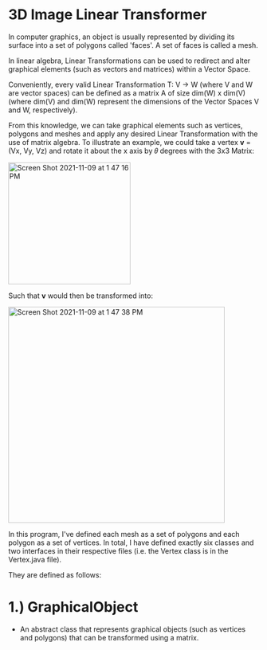 # 3D Image Linear Transformer

In computer graphics, an object is usually represented by dividing its surface into a set of polygons called 'faces'. A set of faces is called a mesh.

In linear algebra, Linear Transformations can be used to redirect and alter graphical elements (such as vectors and matrices) within a Vector Space.

Conveniently, every valid Linear Transformation T: V -> W (where V and W are vector spaces) can be defined as a matrix A of size dim(W) x dim(V) (where dim(V) and dim(W) represent the dimensions of the Vector Spaces V and W, respectively).

From this knowledge, we can take graphical elements such as vertices, polygons and meshes and apply any desired Linear Transformation with the use of matrix algebra. To illustrate an example, we could take a vertex **v** = (Vx, Vy, Vz) and rotate it about the x axis by 𝜃 degrees with the 3x3 Matrix:

<img width="245" alt="Screen Shot 2021-11-09 at 1 47 16 PM" src="https://user-images.githubusercontent.com/86801013/140985771-2abb2cfe-ec5d-46e4-ac0b-137ff45aa5e5.png">

Such that **v** would then be transformed into:

<img width="434" alt="Screen Shot 2021-11-09 at 1 47 38 PM" src="https://user-images.githubusercontent.com/86801013/140985812-9cc79434-c5bb-4513-9828-afd489b3b99f.png">

In this program, I've defined each mesh as a set of polygons and each polygon as a set of vertices. In total, I have defined exactly six classes and two interfaces in their respective files (i.e. the Vertex class is in the Vertex.java file).

They are defined as follows:

# 1.) GraphicalObject 
- An abstract class that represents graphical objects (such as vertices and polygons) that can be transformed using a matrix.
